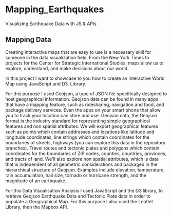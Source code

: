 # Mapping_Earthquakes

Visualizing Earthquake Data with JS & APIs

##  Mapping Data

Creating interactive maps that are easy to use is a necessary skill for someone in the data visualization field. From the New York Times to projects for the Center for Strategic International Studies, maps allow us to explore, understand, and make decisions about our world.

In this project I want to showcase to you how to create an interactive World Map using JavaScript and D3. Library. 

For this purpose I used Geojson, a type of JSON file specifically designed to host geographical information. Geojson data can be found in many apps that have a mapping feature, such as ridesharing, navigation and food, and package delivery services. Even the apps on your smart phone that allow you to track your location can store and use. Geojson data, the Geojson format is the industry standard for representing simple geographical features and non spatial attributes. We will export geographical features such as points which contain addresses and locations like latitude and longitude coordinates, line strings which contain coordinates for the boundaries of streets, highways (you can explore this data in the  repository branches). Travel routes and tectonic plates and polygons which contain coordinates for the boundaries of ZIP codes, counties, countries, provinces, and tracts of land. We'll also explore non spatial attributes, which is data that is independent of all geometric considerations and packaged in the hierarchical structure of Geojson. Examples include elevation, temperature, rain accumulation, hail size, tornado or hurricane strength, and the magnitude of an earthquake.

For this Data Visualisation Analysis I used JavaScript and the D3 library, to retrieve Geojson Earthquake Data and Tectonic Plate data in order to populate a Geographical Map. For this purpose I also used the Leaflet Library, then the Mapbox API.
